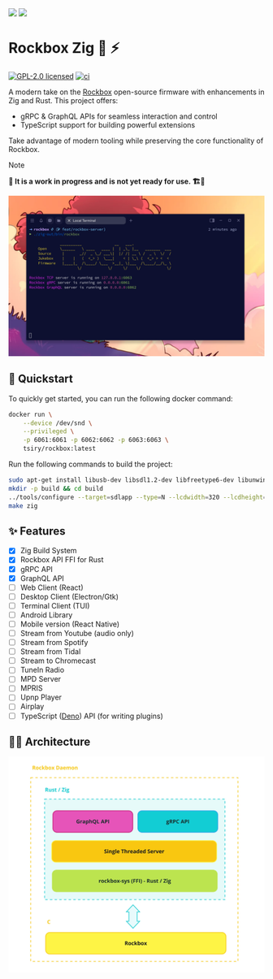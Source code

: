 <div>
  <img src="https://www.rockbox.org/rockbox400.png" />
  <img src="https://ziglang.org/ziggy.svg" height="150"/>
</div>

# Rockbox Zig 🎵 ⚡

[![GPL-2.0 licensed](https://img.shields.io/badge/License-GPL-blue.svg)](./LICENSE)
[![ci](https://github.com/tsirysndr/rockbox-zig/actions/workflows/ci.yml/badge.svg)](https://github.com/tsirysndr/rockbox-zig/actions/workflows/ci.yml)

A modern take on the [Rockbox](https://www.rockbox.org) open-source firmware with enhancements in Zig and Rust. This project offers:

- gRPC & GraphQL APIs for seamless interaction and control
- TypeScript support for building powerful extensions

Take advantage of modern tooling while preserving the core functionality of Rockbox.

> [!NOTE]
**🐲 It is a work in progress and is not yet ready for use. 🏗️🚧**

![Preview](./docs/preview.png)

## 🚀 Quickstart

To quickly get started, you can run the following docker command:
```sh
docker run \
    --device /dev/snd \
    --privileged \
    -p 6061:6061 -p 6062:6062 -p 6063:6063 \
    tsiry/rockbox:latest
```

Run the following commands to build the project:

```sh
sudo apt-get install libusb-dev libsdl1.2-dev libfreetype6-dev libunwind-dev zip protobuf-compiler
mkdir -p build && cd build
../tools/configure --target=sdlapp --type=N --lcdwidth=320 --lcdheight=240 --prefix=$HOME/.local
make zig
```

## ✨ Features

- [x] Zig Build System
- [x] Rockbox API FFI for Rust
- [x] gRPC API
- [x] GraphQL API
- [ ] Web Client (React)
- [ ] Desktop Client (Electron/Gtk)
- [ ] Terminal Client (TUI)
- [ ] Android Library
- [ ] Mobile version (React Native)
- [ ] Stream from Youtube (audio only)
- [ ] Stream from Spotify
- [ ] Stream from Tidal
- [ ] Stream to Chromecast
- [ ] TuneIn Radio
- [ ] MPD Server
- [ ] MPRIS
- [ ] Upnp Player
- [ ] Airplay
- [ ] TypeScript ([Deno](https://deno.com)) API (for writing plugins)

## 🧑‍🔬 Architecture

![architecture](./docs/rockbox-server-architecture.jpg)
  
